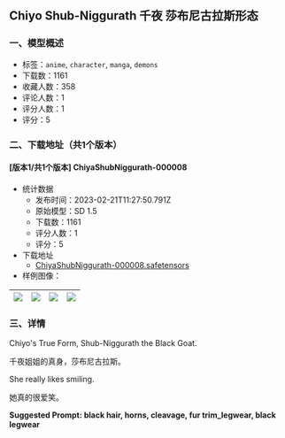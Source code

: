 ## Chiyo Shub-Niggurath 千夜 莎布尼古拉斯形态
### 一、模型概述

- 标签：`anime`, `character`, `manga`, `demons`
- 下载数：1161
- 收藏人数：358
- 评论人数：1
- 评分人数：1
- 评分：5

### 二、下载地址（共1个版本）

#### [版本1/共1个版本] ChiyaShubNiggurath-000008

- 统计数据
  - 发布时间：2023-02-21T11:27:50.791Z
  - 原始模型：SD 1.5
  - 下载数：1161
  - 评分人数：1
  - 评分：5
- 下载地址
  - [ChiyaShubNiggurath-000008.safetensors](https://civitai.com/api/download/models/8970)
- 样例图像：

| <img src="https://image.civitai.com/xG1nkqKTMzGDvpLrqFT7WA/852fb9ca-c50c-41f5-a80b-e01f398f9500/width=450/85761.jpeg" /> | <img src="https://image.civitai.com/xG1nkqKTMzGDvpLrqFT7WA/c92290fa-c533-4d50-13cb-0a5ca3c87600/width=450/130504.jpeg" /> | <img src="https://image.civitai.com/xG1nkqKTMzGDvpLrqFT7WA/49739849-5cb6-45ee-e8c8-cb75e147a000/width=450/130503.jpeg" /> | <img src="https://image.civitai.com/xG1nkqKTMzGDvpLrqFT7WA/7f23a017-5502-4986-b437-0bd6518a7700/width=450/85759.jpeg" /> |
| ---- | ---- | ---- | ---- |


### 三、详情
<p>Chiyo's True Form, Shub-Niggurath the Black Goat.</p><p>千夜姐姐的真身，莎布尼古拉斯。</p><p>She really likes smiling.</p><p>她真的很爱笑。</p><p><strong>Suggested Prompt: black hair, horns, cleavage, fur trim_legwear, black legwear</strong></p>